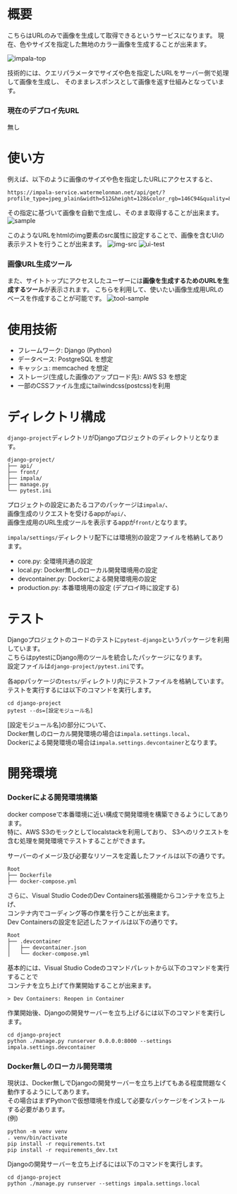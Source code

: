 # 概要
こちらはURLのみで画像を生成して取得できるというサービスになります。
現在、色やサイズを指定した無地のカラー画像を生成することが出来ます。

![impala-top](https://user-images.githubusercontent.com/101910815/226098671-fafb3963-7767-498e-8926-9210750df93e.png)

技術的には、クエリパラメータでサイズや色を指定したURLをサーバー側で処理して画像を生成し、
そのままレスポンスとして画像を返す仕組みとなっています。  

### 現在のデプロイ先URL
無し

# 使い方
例えば、以下のように画像のサイズや色を指定したURLにアクセスすると、
```
https://impala-service.watermelonman.net/api/get/?profile_type=jpeg_plain&width=512&height=128&color_rgb=146C94&quality=80
```


その指定に基づいて画像を自動で生成し、そのまま取得することが出来ます。
![sample](https://user-images.githubusercontent.com/101910815/226098832-3ee46624-597f-4ed3-bd73-607411942c2b.gif)


このようなURLをhtmlのimg要素のsrc属性に設定することで、画像を含むUIの表示テストを行うことが出来ます。
![img-src](https://user-images.githubusercontent.com/101910815/226098851-b70785e3-c226-445a-a090-1b66d86fb610.png)
![ui-test](https://user-images.githubusercontent.com/101910815/226098858-6c6584a4-3878-48e4-bed2-a2a91a370b4c.png)

### 画像URL生成ツール
また、サイトトップにアクセスしたユーザーには**画像を生成するためのURLを生成するツール**が表示されます。
こちらを利用して、使いたい画像生成用URLのベースを作成することが可能です。
![tool-sample](https://user-images.githubusercontent.com/101910815/226098897-32cfb10a-03d9-4ff8-84d9-1bb6dcb366af.gif)

# 使用技術
- フレームワーク: Django (Python)
- データベース: PostgreSQL を想定
- キャッシュ: memcached を想定
- ストレージ(生成した画像のアップロード先): AWS S3 を想定
- 一部のCSSファイル生成にtailwindcss(postcss)を利用

# ディレクトリ構成
`django-project`ディレクトリがDjangoプロジェクトのディレクトリとなります。
```
django-project/
├── api/
├── front/
├── impala/
├── manage.py
└── pytest.ini
```
プロジェクトの設定にあたるコアのパッケージは`impala/`、  
画像生成のリクエストを受けるappが`api/`、  
画像生成用のURL生成ツールを表示するappが`front/`となります。

`impala/settings/`ディレクトリ配下には環境別の設定ファイルを格納してあります。
- core.py: 全環境共通の設定
- local.py: Docker無しのローカル開発環境用の設定
- devcontainer.py: Dockerによる開発環境用の設定
- production.py: 本番環境用の設定 (デプロイ時に設定する)

# テスト
Djangoプロジェクトのコードのテストに`pytest-django`というパッケージを利用しています。  
こちらはpytestにDjango用のツールを統合したパッケージになります。  
設定ファイルは`django-project/pytest.ini`です。

各appパッケージの`tests/`ディレクトリ内にテストファイルを格納しています。  
テストを実行するには以下のコマンドを実行します。
```
cd django-project
pytest --ds=[設定モジュール名]
```
[設定モジュール名]の部分について、  
Docker無しのローカル開発環境の場合は`impala.settings.local`、  
Dockerによる開発環境の場合は`impala.settings.devcontainer`となります。

# 開発環境
### Dockerによる開発環境構築
docker composeで本番環境に近い構成で開発環境を構築できるようにしてあります。  
特に、AWS S3のモックとしてlocalstackを利用しており、
S3へのリクエストを含む処理を開発環境でテストすることができます。

サーバーのイメージ及び必要なリソースを定義したファイルは以下の通りです。
```
Root
├── Dockerfile
├── docker-compose.yml
```

さらに、Visual Studio CodeのDev Containers拡張機能からコンテナを立ち上げ、  
コンテナ内でコーディング等の作業を行うことが出来ます。  
Dev Containersの設定を記述したファイルは以下の通りです。
```
Root
├── .devcontainer
│   ├── devcontainer.json
│   └── docker-compose.yml
```

基本的には、Visual Studio Codeのコマンドパレットから以下のコマンドを実行することで  
コンテナを立ち上げて作業開始することが出来ます。  
```
> Dev Containers: Reopen in Container
```

作業開始後、Djangoの開発サーバーを立ち上げるには以下のコマンドを実行します。
```
cd django-project
python ./manage.py runserver 0.0.0.0:8000 --settings impala.settings.devcontainer
```

### Docker無しのローカル開発環境
現状は、Docker無しでDjangoの開発サーバーを立ち上げてもある程度問題なく動作するようにしてあります。  
その場合はまずPythonで仮想環境を作成して必要なパッケージをインストールする必要があります。  
(例)
```
python -m venv venv
. venv/bin/activate
pip install -r requirements.txt
pip install -r requirements_dev.txt
```

Djangoの開発サーバーを立ち上げるには以下のコマンドを実行します。
```
cd django-project
python ./manage.py runserver --settings impala.settings.local
```
